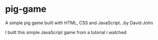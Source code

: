 # pig-game
A simple pig game built with HTML, CSS and JavaScript...by David John

I built this simple JavaScript game from a tutorial i watched
